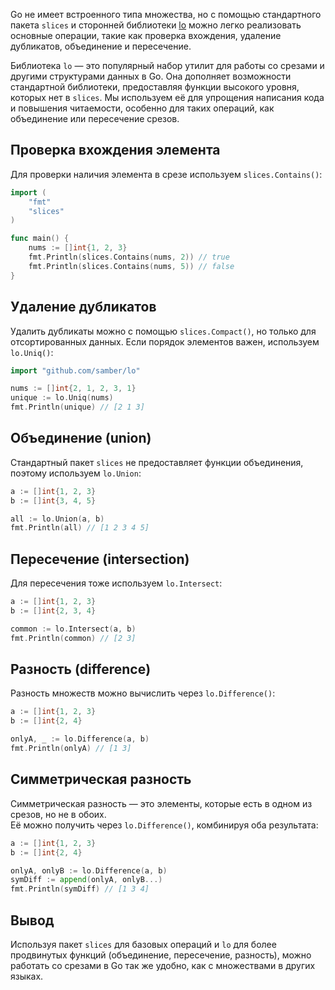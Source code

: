 Go не имеет встроенного типа множества, но с помощью стандартного пакета `slices` и сторонней библиотеки [lo](https://github.com/samber/lo) можно легко реализовать основные операции, такие как проверка вхождения, удаление дубликатов, объединение и пересечение.

Библиотека `lo` — это популярный набор утилит для работы со срезами и другими структурами данных в Go. Она дополняет возможности стандартной библиотеки, предоставляя функции высокого уровня, которых нет в `slices`. Мы используем её для упрощения написания кода и повышения читаемости, особенно для таких операций, как объединение или пересечение срезов.

## Проверка вхождения элемента

Для проверки наличия элемента в срезе используем `slices.Contains()`:

```go
import (
	"fmt"
	"slices"
)

func main() {
	nums := []int{1, 2, 3}
	fmt.Println(slices.Contains(nums, 2)) // true
	fmt.Println(slices.Contains(nums, 5)) // false
}
```

## Удаление дубликатов

Удалить дубликаты можно с помощью `slices.Compact()`, но только для отсортированных данных. Если порядок элементов важен, используем `lo.Uniq()`:

```go
import "github.com/samber/lo"

nums := []int{2, 1, 2, 3, 1}
unique := lo.Uniq(nums)
fmt.Println(unique) // [2 1 3]
```

## Объединение (union)

Стандартный пакет `slices` не предоставляет функции объединения, поэтому используем `lo.Union`:

```go
a := []int{1, 2, 3}
b := []int{3, 4, 5}

all := lo.Union(a, b)
fmt.Println(all) // [1 2 3 4 5]
```

## Пересечение (intersection)

Для пересечения тоже используем `lo.Intersect`:

```go
a := []int{1, 2, 3}
b := []int{2, 3, 4}

common := lo.Intersect(a, b)
fmt.Println(common) // [2 3]
```

## Разность (difference)

Разность множеств можно вычислить через `lo.Difference()`:

```go
a := []int{1, 2, 3}
b := []int{2, 4}

onlyA, _ := lo.Difference(a, b)
fmt.Println(onlyA) // [1 3]
```

## Симметрическая разность

Симметрическая разность — это элементы, которые есть в одном из срезов, но не в обоих.  
Её можно получить через `lo.Difference()`, комбинируя оба результата:

```go
a := []int{1, 2, 3}
b := []int{2, 4}

onlyA, onlyB := lo.Difference(a, b)
symDiff := append(onlyA, onlyB...)
fmt.Println(symDiff) // [1 3 4]
```

## Вывод

Используя пакет `slices` для базовых операций и `lo` для более продвинутых функций (объединение, пересечение, разность), можно работать со срезами в Go так же удобно, как с множествами в других языках.
